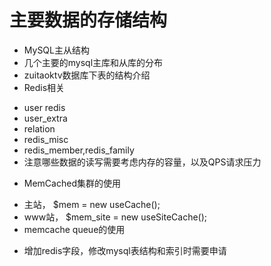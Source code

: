 主要数据的存储结构
===
- MySQL主从结构
- 几个主要的mysql主库和从库的分布
- zuitaoktv数据库下表的结构介绍
- Redis相关
 * user redis
 * user_extra
 * relation
 * redis_misc
 * redis_member,redis_family
 * 注意哪些数据的读写需要考虑内存的容量，以及QPS请求压力


- MemCached集群的使用
 * 主站， $mem = new useCache();
 * www站， $mem_site = new useSiteCache();
 * memcache queue的使用
 


- 增加redis字段，修改mysql表结构和索引时需要申请
